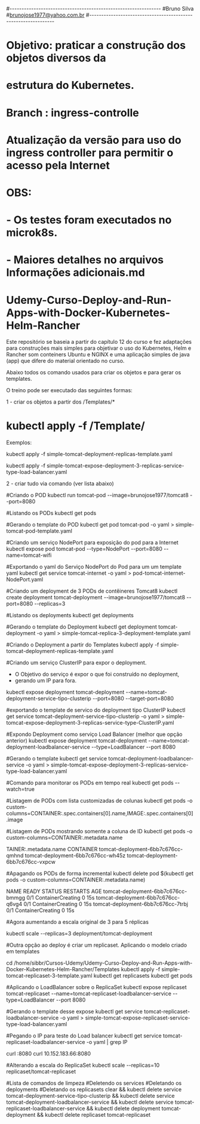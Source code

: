 #---------------------------------------------------------------
#Bruno Silva
#brunojose1977@yahoo.com.br
#---------------------------------------------------------------
# Objetivo: praticar a construção dos objetos diversos da
# estrutura do Kubernetes.
#
# Branch : ingress-controlle
# Atualização da versão para uso do ingress controller para permitir o acesso pela Internet
#
# OBS:
#      - Os testes foram executados no microk8s.
#      - Maiores detalhes no arquivos Informações adicionais.md
#
#
# Udemy-Curso-Deploy-and-Run-Apps-with-Docker-Kubernetes-Helm-Rancher

Este repositório se baseia a partir do capítulo 12 do curso e fez adaptações para construções mais simples para objetivar o uso do Kubernetes, Helm e Rancher som conteiners Ubuntu e NGINX e uma aplicação simples de java (app) que difere do material orientado no curso.

Abaixo todos os comando usados para criar os objetos e para gerar os templates.

O treino pode ser executado das seguintes formas:

1 - criar os objetos a partir dos /Templates/*
  # kubectl apply -f /Template/<nome-template>

Exemplos:

kubectl apply -f simple-tomcat-deployment-replicas-template.yaml

kubectl apply -f simple-tomcat-expose-deployment-3-replicas-service-type-load-balancer.yaml

2 - criar tudo via comando (ver lista abaixo)



#Criando o POD
kubectl run tomcat-pod --image=brunojose1977/tomcat8 --port=8080

#Listando os PODs
kubectl get pods

#Gerando o template do POD
kubectl get pod tomcat-pod -o yaml > simple-tomcat-pod-template.yaml

#Criando um serviço NodePort para exposição do pod para a Internet
kubectl expose pod tomcat-pod --type=NodePort --port=8080 --name=tomcat-wifi

#Exportando o yaml do Serviço NodePort do Pod para um um template yaml
kubectl get service tomcat-internet -o yaml > pod-tomcat-internet-NodePort.yaml


#Criando um deployment de 3 PODs de contêineres Tomcat8
kubectl create deployment tomcat-deployment --image=brunojose1977/tomcat8 --port=8080 --replicas=3

#Listando os deployments
kubectl get deployments

#Gerando o template do Deployment
kubectl get deployment tomcat-deployment -o yaml > simple-tomcat-replica-3-deployment-template.yaml

#Criando o Deployment a partir do Templates
kubectl apply -f simple-tomcat-deployment-replicas-template.yaml

#Criando um serviço ClusterIP para expor o deployment.
* O Objetivo do serviço é expor o que foi construído no deployment,  
* gerando um IP para fora.

kubectl expose deployment tomcat-deployment --name=tomcat-deployment-service-tipo-clusterip --port=8080 --target-port=8080

#exportando o template de servico do deployment tipo ClusterIP
kubectl get service tomcat-deployment-service-tipo-clusterip -o yaml > simple-tomcat-expose-deployment-3-replicas-service-type-ClusterIP.yaml

#Expondo Deployment como serviço Load Balancer (melhor que opção anterior)
kubectl expose deployment tomcat-deployment --name=tomcat-deployment-loadbalancer-service --type=LoadBalancer --port 8080

#Gerando o template
kubectl get service tomcat-deployment-loadbalancer-service -o yaml > simple-tomcat-expose-deployment-3-replicas-service-type-load-balancer.yaml

#Comando para monitorar os PODs em tempo real
kubectl get pods --watch=true

#Listagem de PODs com lista customizadas de colunas
kubectl get pods -o custom-columns=CONTAINER:.spec.containers[0].name,IMAGE:.spec.containers[0].image

#Listagem de PODs mostrando somente a coluna de ID
kubectl get pods -o custom-columns=CONTAINER:.metadata.name

TAINER:.metadata.name
CONTAINER
tomcat-deployment-6bb7c676cc-qmhnd
tomcat-deployment-6bb7c676cc-wh45z
tomcat-deployment-6bb7c676cc-vxpcw

#Apagando os PODs de forma incremental
kubectl delete pod $(kubectl get pods -o custom-columns=CONTAINER:.metadata.name)

NAME                                  READY   STATUS              RESTARTS   AGE
tomcat-deployment-6bb7c676cc-bmmgg   0/1     ContainerCreating   0          15s
tomcat-deployment-6bb7c676cc-q6vg4   0/1     ContainerCreating   0          15s
tomcat-deployment-6bb7c676cc-7trbj   0/1     ContainerCreating   0          15s


#Agora aumentando a escala original de 3 para 5 réplicas

kubectl scale --replicas=3 deployment/tomcat-deployment

#Outra opção ao deploy é criar um replicaset. Aplicando o modelo criado em tempĺates

cd /home/sibbr/Cursos-Udemy/Udemy-Curso-Deploy-and-Run-Apps-with-Docker-Kubernetes-Helm-Rancher/Templates
kubectl apply -f simple-tomcat-replicaset-3-template.yaml
kubectl get replicasets
kubectl get pods

#Aplicando o LoadBalancer sobre o ReplicaSet
kubectl expose replicaset tomcat-replicaset --name=tomcat-replicaset-loadbalancer-service --type=LoadBalancer --port 8080

#Gerando o template desse expose
kubectl get service tomcat-replicaset-loadbalancer-service -o yaml > simple-tomcat-expose-replicaset-service-type-load-balancer.yaml

#Pegando o IP para teste do Load balancer
kubectl get service tomcat-replicaset-loadbalancer-service -o yaml | grep IP

curl <IP>:8080
curl 10.152.183.66:8080

#Alterando a escala do ReplicaSet
kubectl scale --replicas=10 replicaset/tomcat-replicaset

#Lista de comandos de limpeza
#Deletendo os services
#Deletando os deployments
#Deletando os replicasets
clear && kubectl delete service tomcat-deployment-service-tipo-clusterip && kubectl delete service tomcat-deployment-loadbalancer-service && kubectl delete service tomcat-replicaset-loadbalancer-service && kubectl delete deployment tomcat-deployment && kubectl delete replicaset tomcat-replicaset
